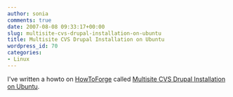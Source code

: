 ```yaml
---
author: sonia
comments: true
date: 2007-08-08 09:33:17+00:00
slug: multisite-cvs-drupal-installation-on-ubuntu
title: Multisite CVS Drupal Installation on Ubuntu
wordpress_id: 70
categories:
- Linux
---
```


I've written a howto on [HowToForge](http://www.howtoforge.com/) called [Multisite CVS Drupal Installation on Ubuntu](http://www.howtoforge.com/multisite_drupal_installation_ubuntu).
